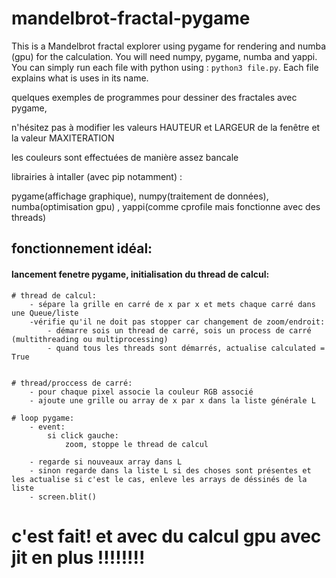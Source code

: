# mandelbrot-fractal-pygame

This is a Mandelbrot fractal explorer using pygame for rendering and numba (gpu) for the calculation.
You will need numpy, pygame, numba and yappi. You can simply run each file with python using :
```python3 file.py```. Each file explains what is uses in its name. 


quelques exemples de programmes pour dessiner des fractales avec pygame, 

n'hésitez pas à modifier les valeurs HAUTEUR et LARGEUR de la fenêtre et la valeur MAXITERATION 

les couleurs sont effectuées de manière assez bancale



librairies à intaller (avec pip notamment) :
	
pygame(affichage graphique), numpy(traitement de données), numba(optimisation gpu) , yappi(comme cprofile mais fonctionne avec des threads)





## fonctionnement idéal:

#### lancement fenetre pygame, initialisation du thread de calcul:

	# thread de calcul:
		- sépare la grille en carré de x par x et mets chaque carré dans une Queue/liste
		-vérifie qu'il ne doit pas stopper car changement de zoom/endroit:
			- démarre sois un thread de carré, sois un process de carré (multithreading ou multiprocessing)
			- quand tous les threads sont démarrés, actualise calculated = True


	# thread/proccess de carré:
		- pour chaque pixel associe la couleur RGB associé
		- ajoute une grille ou array de x par x dans la liste générale L

	# loop pygame:
		- event:
			si click gauche:
				zoom, stoppe le thread de calcul
				
		- regarde si nouveaux array dans L
		- sinon regarde dans la liste L si des choses sont présentes et les actualise si c'est le cas, enleve les arrays de déssinés de la liste
		- screen.blit()
		
		
		
# c'est fait! et avec du calcul gpu avec jit en plus !!!!!!!!

